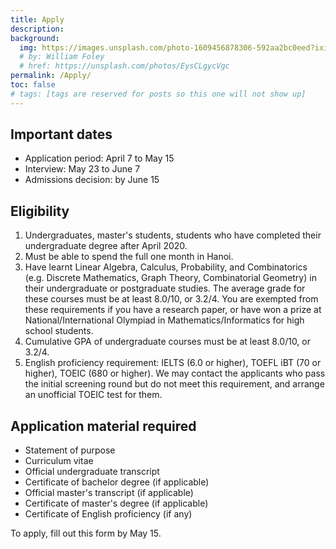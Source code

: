 ```yaml
---
title: Apply
description:
background:
  img: https://images.unsplash.com/photo-1609456878306-592aa2bc0eed?ixid=MnwxMjA3fDB8MHxzZWFyY2h8NTJ8fGJpcmRzfGVufDB8MHwwfHw%3D&auto=format&fit=crop&crop=top&w=1200&h=600&q=80
  # by: William Foley
  # href: https://unsplash.com/photos/EysCLgycVgc
permalink: /Apply/
toc: false
# tags: [tags are reserved for posts so this one will not show up]
---
```

## Important dates
- Application period: April 7 to May 15
- Interview: May 23 to June 7
- Admissions decision: by June 15

## Eligibility
<ol>
  <li>Undergraduates, master's students, students who have completed their undergraduate degree after April 2020. </li>
  <li>Must be able to spend the full one month in Hanoi.</li>
  <li>Have learnt Linear Algebra, Calculus, Probability, and Combinatorics (e.g. Discrete Mathematics, Graph Theory, Combinatorial Geometry) in  their undergraduate or postgraduate studies. The average grade for these courses must be at least 8.0/10, or 3.2/4. You are exempted from these requirements if you have a research paper, or have won a prize at National/International Olympiad in Mathematics/Informatics for high school students.  </li>
  <li> Cumulative GPA of undergraduate courses must be at least 8.0/10, or 3.2/4.</li>
  <li> English proficiency requirement: IELTS (6.0 or higher), TOEFL iBT (70 or higher), TOEIC (680 or higher). We may contact the applicants who pass the initial screening round but do not meet this requirement, and arrange an unofficial TOEIC test for them.  </li>
</ol>


## Application material required
- Statement of purpose
- Curriculum vitae
- Official undergraduate transcript
- Certificate of bachelor degree (if applicable)  
- Official master's transcript (if applicable)
- Certificate of master's degree (if applicable)
- Certificate of English proficiency (if any)

To apply, fill out this form by May 15.
